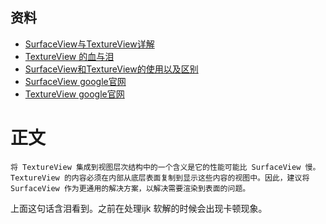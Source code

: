 > 
## 资料
* [SurfaceView与TextureView详解](https://www.51cto.com/article/679096.html)
* [TextureView 的血与泪](https://zhuanlan.zhihu.com/p/147322501?from_voters_page=true)
* [SurfaceView和TextureView的使用以及区别](https://blog.csdn.net/senlin175/article/details/113883186)
* [SurfaceView google官网](https://developer.android.google.cn/reference/kotlin/android/view/SurfaceView)
* [TextureView google官网](https://developer.android.google.cn/reference/kotlin/android/view/TextureView)
# 正文
````aidl
将 TextureView 集成到视图层次结构中的一个含义是它的性能可能比 SurfaceView 慢。TextureView 的内容必须在内部从底层表面复制到显示这些内容的视图中。因此，建议将 SurfaceView 作为更通用的解决方案，以解决需要渲染到表面的问题。
````
上面这句话含泪看到。之前在处理ijk 软解的时候会出现卡顿现象。



